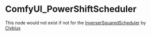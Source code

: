 # ComfyUI_PowerShiftScheduler

This node would not exist if not for the [InverserSquaredScheduler](https://github.com/Clybius/ComfyUI-ClybsChromaNodes/blob/main/clyb_Schedulers.py) by [Clybius](https://github.com/Clybius)
